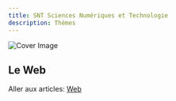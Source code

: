 ```yaml
---
title: SNT Sciences Numériques et Technologie
description: Thèmes
---
```

![Cover Image](https://res.cloudinary.com/dpw19qolx/image/upload/t_cover-image/v1562052876/nebulae-1199180_1920.jpg)

## Le Web

Aller aux articles: [Web](/snt/web/)